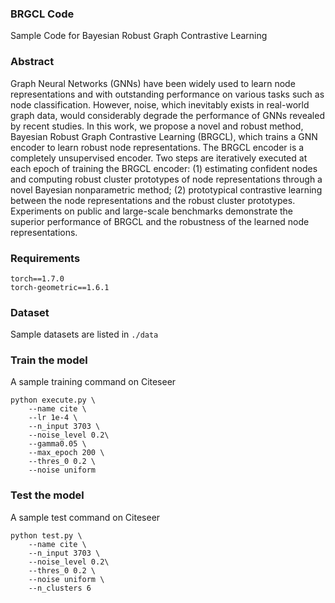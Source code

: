 

### BRGCL Code

Sample Code for Bayesian Robust Graph Contrastive Learning

### Abstract 

Graph Neural Networks (GNNs) have been widely used to learn node representations and with outstanding performance on various tasks such as node classification. However, noise, which inevitably exists in real-world graph data, would considerably degrade the performance of GNNs revealed by recent studies. In this work, we propose a novel and robust method, Bayesian Robust Graph Contrastive Learning (BRGCL), which trains a GNN encoder to learn robust node representations. The BRGCL encoder is a completely unsupervised encoder. Two steps are iteratively executed at each epoch of training the BRGCL encoder: (1) estimating confident nodes and computing robust cluster prototypes of node representations through a novel Bayesian nonparametric method; (2) prototypical contrastive learning between the node representations and the robust cluster prototypes. Experiments on public and large-scale benchmarks demonstrate the superior performance of BRGCL and the robustness of the learned node representations.

### Requirements

```
torch==1.7.0
torch-geometric==1.6.1
```

### Dataset

Sample datasets are listed in `./data`

### Train the model

A sample training command on Citeseer

```
python execute.py \
    --name cite \
    --lr 1e-4 \
    --n_input 3703 \
    --noise_level 0.2\
    --gamma0.05 \
    --max_epoch 200 \
    --thres_0 0.2 \
    --noise uniform
```
### Test the model

A sample test command on Citeseer

```
python test.py \
    --name cite \
    --n_input 3703 \
    --noise_level 0.2\
    --thres_0 0.2 \
    --noise uniform \
    --n_clusters 6
```

